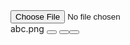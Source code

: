 <div class="ant-upload">
    <input type="file">
    <div class="ant-uplod__list">
        <div class="ant-upload__list-item">
        abc.png
            <button class="ant-upload__list-item-download"></button>
            <button class="ant-upload__list-item-remove"><button>
        </div>
    </div>
</div>